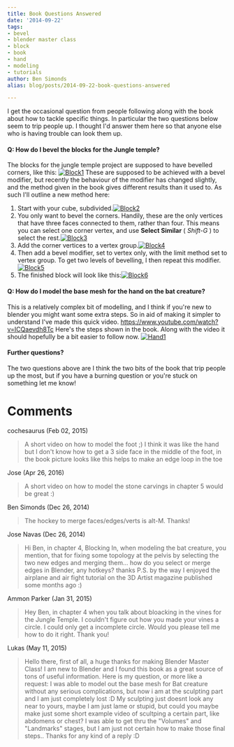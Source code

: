 ```yaml
---
title: Book Questions Answered
date: '2014-09-22'
tags:
- bevel
- blender master class
- block
- book
- hand
- modeling
- tutorials
author: Ben Simonds
alias: blog/posts/2014-09-22-book-questions-answered

---
```


I get the occasional question from people following along with the book about how to tackle specific things. In particular the two questions below seem to trip people up. I thought I'd answer them here so that anyone else who is having trouble can look them up. 

#### Q: How do I bevel the blocks for the Jungle temple?

The blocks for the jungle temple project are supposed to have bevelled corners, like this: [![Block1](/images/old/block1.jpg?w=300)](/images/old/block1.jpg) These are supposed to be achieved with a bevel modifier, but recently the behaviour of the modifier has changed slightly, and the method given in the book gives different results than it used to. As such I'll outline a new method here: 

  1. Start with your cube, subdivided.[![Block2](/images/old/block2.jpg?w=300)](/images/old/block2.jpg)
  2. You only want to bevel the corners. Handily, these are the only vertices that have three faces connected to them, rather than four. This means you can select one corner vertex, and use **Select Similar** ( _Shift-G_ ) to select the rest.[![Block3](/images/old/block3.jpg?w=300)](/images/old/block3.jpg)
  3. Add the corner vertices to a vertex group.[![Block4](/images/old/block4.jpg)](/images/old/block4.jpg)
  4. Then add a bevel modifier, set to vertex only, with the limit method set to vertex group. To get two levels of bevelling, I then repeat this modifier.[![Block5](/images/old/block5.jpg)](/images/old/block5.jpg)
  5. The finished block will look like this:[![Block6](/images/old/block6.jpg?w=300)](/images/old/block6.jpg)



#### Q: How do I model the base mesh for the hand on the bat creature?

This is a relatively complex bit of modelling, and I think if you're new to blender you might want some extra steps. So in aid of making it simpler to understand I've made this quick video. https://www.youtube.com/watch?v=ICQaevdh8Tc Here's the steps shown in the book. Along with the video it should hopefully be a bit easier to follow now. [![Hand1](/images/old/hand1.jpg?w=470)](/images/old/hand1.jpg)

#### Further questions?

The two questions above are I think the two bits of the book that trip people up the most, but if you have a burning question or you're stuck on something let me know!





# Comments


cochesaurus (Feb 02, 2015)
> A short video on how to model the foot ;) I think it was like the hand but I don't know how to get a 3 side face in the middle of the foot, in the book picture looks like this helps to make an edge loop in the toe

Jose (Apr 26, 2016)
> A short video on how to model the stone carvings in chapter 5 would be great :)

Ben Simonds (Dec 26, 2014)
> The hockey to merge faces/edges/verts is alt-M. Thanks!

Jose Navas (Dec 26, 2014)
> Hi Ben, in chapter 4, Blocking In, when modeling the bat creature, you mention, that for fixing some topology at the pelvis by selecting
> the two new edges and merging them... how do you select or merge edges in Blender, any hotkeys? thanks
> P.S. by the way I enjoyed the airplane and air fight tutorial on the 3D Artist magazine published some months ago :)

Ammon Parker (Jan 31, 2015)
> Hey Ben, in chapter 4 when you talk about bloacking in the vines for the Jungle Temple. I couldn't figure out how you made your vines a circle. I could only get a incomplete circle. Would you please tell me how to do it right. Thank you!

Lukas (May 11, 2015)
> Hello there, first of all, a huge thanks for making Blender Master Class! I am new to Blender and I found this book as a great source of tons of useful information.
> Here is my question, or more like a request: I was able to model out the base mesh for Bat creature without any serious complications, but now i am at the sculpting part and I am just completely lost :D My sculpting just doesnt look any near to yours, maybe I am just lame or stupid, but could you maybe make just some short example video of scultping a certain part, like abdomens or chest? I was able to get thru the "Volumes" and "Landmarks" stages, but I am just not certain how to make those final steps.. Thanks for any kind of a reply :D
